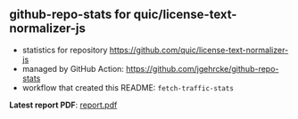 ## github-repo-stats for quic/license-text-normalizer-js

- statistics for repository https://github.com/quic/license-text-normalizer-js
- managed by GitHub Action: https://github.com/jgehrcke/github-repo-stats
- workflow that created this README: `fetch-traffic-stats`

**Latest report PDF**: [report.pdf](https://github.com/njjetha/OSDO/raw/github-repo-stats/quic/license-text-normalizer-js/latest-report/report.pdf)


